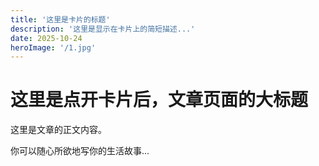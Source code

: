 ```yaml
---
title: '这里是卡片的标题'
description: '这里是显示在卡片上的简短描述...'
date: 2025-10-24
heroImage: '/1.jpg'
---
```


# 这里是点开卡片后，文章页面的大标题

这里是文章的正文内容。

你可以随心所欲地写你的生活故事...
